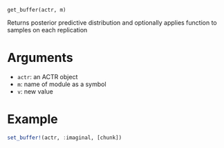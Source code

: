 ```
get_buffer(actr, m)
```

Returns posterior predictive distribution and optionally applies function to samples      on each replication

# Arguments

  * `actr`: an ACTR object
  * `m`: name of module as a symbol
  * `v`: new value

# Example

```julia
set_buffer!(actr, :imaginal, [chunk])
```
